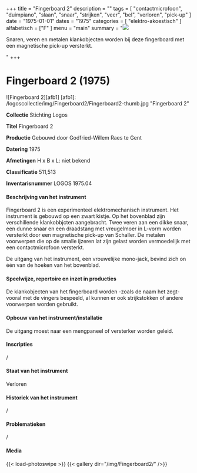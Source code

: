 ﻿+++
title = "Fingerboard 2"
description = ""
tags = [ 
    "contactmicrofoon",
"duimpiano",
"slaan",
"snaar",
"strijken",
"veer",
"bel",
"verloren",
"pick-up"
]
date = "1975-01-01"
dates = "1975"
categories = [
    "elektro-akoestisch"
]
alfabetisch = ["F"
]
menu = "main"
summary = "<a href='/logoscollectie/1975/fingerboard2'><img src='/logoscollectie/img/Fingerboard2/Fingerboard2-thumb.jpg'></a><p>Snaren, veren en metalen klankobjecten worden bij deze fingerboard met een magnetische pick-up versterkt.</p>"
+++


# Fingerboard 2 (1975)

![Fingerboard 2][afb1]
[afb1]: /logoscollectie/img/Fingerboard2/Fingerboard2-thumb.jpg "Fingerboard 2"

**Collectie** 
Stichting Logos

**Titel**
Fingerboard 2

**Productie**
Gebouwd door Godfried-Willem Raes te Gent

**Datering**
1975

**Afmetingen**
H x B x L: niet bekend

**Classificatie**
511,513

**Inventarisnummer**
LOGOS 1975.04

#### Beschrijving van het instrument
Fingerboard 2 is een experimenteel elektromechanisch instrument. Het instrument is gebouwd op een zwart kistje. Op het bovenblad zijn verschillende klankobbjcten aangebracht. Twee veren aan een dikke snaar, een dunne snaar en een draadstang met vreugelmoer in L-vorm worden versterkt door een magnetische pick-up van Schaller. De metalen voorwerpen die op de smalle ijzeren lat zijn gelast worden vermoedelijk met een contactmicrofoon versterkt. 

De uitgang van het instrument, een vrouwelijke mono-jack, bevind zich on één van de hoeken van het bovenblad. 

#### Speelwijze, repertoire en inzet in producties
De klankobjecten van het fingerboard worden -zoals de naam het zegt- vooral met de vingers bespeeld, al kunnen er ook strijkstokken of andere voorwerpen worden gebruikt.  

#### Opbouw van het instrument/installatie
De uitgang moest naar een mengpaneel of versterker worden geleid.

#### Inscripties
/

#### Staat van het instrument
Verloren

#### Historiek van het instrument
/

#### Problematieken
/

#### Media
{{< load-photoswipe >}}
{{< gallery dir="/img/Fingerboard2/" />}}